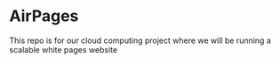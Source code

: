 # AirPages
This repo is for our cloud computing project where we will be running a scalable white pages website
